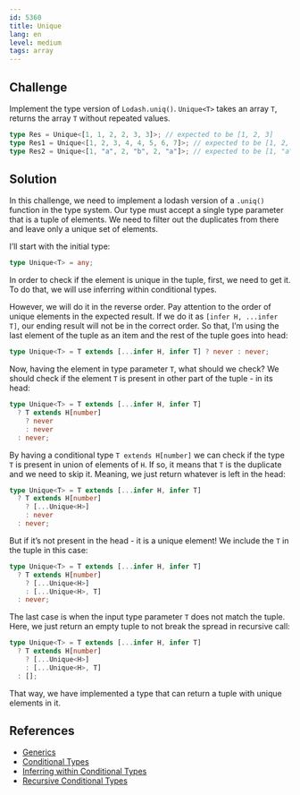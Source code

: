 ```yaml
---
id: 5360
title: Unique
lang: en
level: medium
tags: array
---
```


## Challenge

Implement the type version of `Lodash.uniq()`.
`Unique<T>` takes an array `T`, returns the array `T` without repeated values.

```typescript
type Res = Unique<[1, 1, 2, 2, 3, 3]>; // expected to be [1, 2, 3]
type Res1 = Unique<[1, 2, 3, 4, 4, 5, 6, 7]>; // expected to be [1, 2, 3, 4, 5, 6, 7]
type Res2 = Unique<[1, "a", 2, "b", 2, "a"]>; // expected to be [1, "a", 2, "b"]
```

## Solution

In this challenge, we need to implement a lodash version of a `.uniq()` function in the type system.
Our type must accept a single type parameter that is a tuple of elements.
We need to filter out the duplicates from there and leave only a unique set of elements.

I’ll start with the initial type:

```typescript
type Unique<T> = any;
```

In order to check if the element is unique in the tuple, first, we need to get it.
To do that, we will use inferring within conditional types.

However, we will do it in the reverse order.
Pay attention to the order of unique elements in the expected result.
If we do it as `[infer H, ...infer T]`, our ending result will not be in the correct order.
So that, I’m using the last element of the tuple as an item and the rest of the tuple goes into head:

```typescript
type Unique<T> = T extends [...infer H, infer T] ? never : never;
```

Now, having the element in type parameter `T`, what should we check?
We should check if the element `T` is present in other part of the tuple - in its head:

```typescript
type Unique<T> = T extends [...infer H, infer T]
  ? T extends H[number]
    ? never
    : never
  : never;
```

By having a conditional type `T extends H[number]` we can check if the type `T` is present in union of elements of `H`.
If so, it means that `T` is the duplicate and we need to skip it.
Meaning, we just return whatever is left in the head:

```typescript
type Unique<T> = T extends [...infer H, infer T]
  ? T extends H[number]
    ? [...Unique<H>]
    : never
  : never;
```

But if it’s not present in the head - it is a unique element!
We include the `T` in the tuple in this case:

```typescript
type Unique<T> = T extends [...infer H, infer T]
  ? T extends H[number]
    ? [...Unique<H>]
    : [...Unique<H>, T]
  : never;
```

The last case is when the input type parameter `T` does not match the tuple.
Here, we just return an empty tuple to not break the spread in recursive call:

```typescript
type Unique<T> = T extends [...infer H, infer T]
  ? T extends H[number]
    ? [...Unique<H>]
    : [...Unique<H>, T]
  : [];
```

That way, we have implemented a type that can return a tuple with unique elements in it.

## References

- [Generics](https://www.typescriptlang.org/docs/handbook/2/generics.html)
- [Conditional Types](https://www.typescriptlang.org/docs/handbook/2/conditional-types.html)
- [Inferring within Conditional Types](https://www.typescriptlang.org/docs/handbook/2/conditional-types.html#inferring-within-conditional-types)
- [Recursive Conditional Types](https://www.typescriptlang.org/docs/handbook/release-notes/typescript-4-1.html#recursive-conditional-types)
